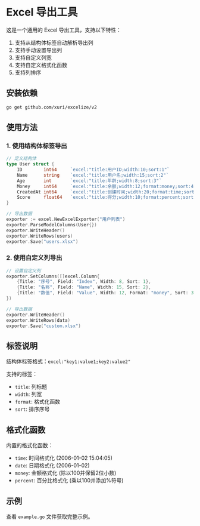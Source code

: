  # Excel 导出工具

这是一个通用的 Excel 导出工具，支持以下特性：

1. 支持从结构体标签自动解析导出列
2. 支持手动设置导出列
3. 支持自定义列宽
4. 支持自定义格式化函数
5. 支持列排序

## 安装依赖

```bash
go get github.com/xuri/excelize/v2
```

## 使用方法

### 1. 使用结构体标签导出

```go
// 定义结构体
type User struct {
    ID        int64     `excel:"title:用户ID;width:10;sort:1"`
    Name      string    `excel:"title:用户名;width:15;sort:2"`
    Age       int       `excel:"title:年龄;width:8;sort:3"`
    Money     int64     `excel:"title:余额;width:12;format:money;sort:4"`
    CreatedAt int64     `excel:"title:创建时间;width:20;format:time;sort:5"`
    Score     float64   `excel:"title:得分;width:10;format:percent;sort:6"`
}

// 导出数据
exporter := excel.NewExcelExporter("用户列表")
exporter.ParseModelColumns(User{})
exporter.WriteHeader()
exporter.WriteRows(users)
exporter.Save("users.xlsx")
```

### 2. 使用自定义列导出

```go
// 设置自定义列
exporter.SetColumns([]excel.Column{
    {Title: "序号", Field: "Index", Width: 8, Sort: 1},
    {Title: "名称", Field: "Name", Width: 15, Sort: 2},
    {Title: "数值", Field: "Value", Width: 12, Format: "money", Sort: 3},
})

// 导出数据
exporter.WriteHeader()
exporter.WriteRows(data)
exporter.Save("custom.xlsx")
```

## 标签说明

结构体标签格式：`excel:"key1:value1;key2:value2"`

支持的标签：

- `title`: 列标题
- `width`: 列宽
- `format`: 格式化函数
- `sort`: 排序序号

## 格式化函数

内置的格式化函数：

- `time`: 时间格式化 (2006-01-02 15:04:05)
- `date`: 日期格式化 (2006-01-02)
- `money`: 金额格式化 (除以100并保留2位小数)
- `percent`: 百分比格式化 (乘以100并添加%符号)

## 示例

查看 `example.go` 文件获取完整示例。